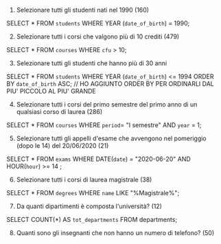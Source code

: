 1. Selezionare tutti gli studenti nati nel 1990 (160)

SELECT \*
FROM `students`
WHERE YEAR (`date_of_birth`) = 1990;

2. Selezionare tutti i corsi che valgono più di 10 crediti (479)

SELECT \*
FROM `courses`
WHERE `cfu` > 10;

3. Selezionare tutti gli studenti che hanno più di 30 anni

SELECT \*
FROM `students`
WHERE YEAR (`date_of_birth`) <= 1994
ORDER BY `date_of_birth` ASC; // HO AGGIUNTO ORDER BY PER ORDINARLI DAL PIU' PICCOLO AL PIU' GRANDE

4. Selezionare tutti i corsi del primo semestre del primo anno di un qualsiasi corso di
   laurea (286)

SELECT \* FROM `courses`
WHERE `period`= "I semestre" AND `year` = 1;

5. Selezionare tutti gli appelli d'esame che avvengono nel pomeriggio (dopo le 14) del
   20/06/2020 (21)

SELECT \*
FROM `exams`
WHERE DATE(`date`) = "2020-06-20" AND HOUR(`hour`) >= 14 ;

6. Selezionare tutti i corsi di laurea magistrale (38)

SELECT \*
FROM `degrees`
WHERE `name` LIKE "%Magistrale%";

7. Da quanti dipartimenti è composta l'università? (12)

SELECT COUNT(\*) AS `tot_departments`
FROM departments;

8. Quanti sono gli insegnanti che non hanno un numero di telefono? (50)
